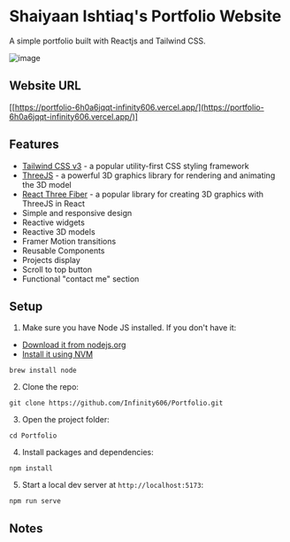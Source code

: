 # Shaiyaan Ishtiaq's Portfolio Website

A simple portfolio built with Reactjs and Tailwind CSS.

![image](https://github.com/Infinity606/Portfolio/assets/57471042/a6c45f7e-daaf-448f-8f5c-63860a7a93f4)

## Website URL

[[https://portfolio-6h0a6jqqt-infinity606.vercel.app/](https://portfolio-6h0a6jqqt-infinity606.vercel.app/)]

## Features

-   [Tailwind CSS v3](https://tailwindcss.com) - a popular utility-first CSS styling framework
-   [ThreeJS](https://threejs.org/) - a powerful 3D graphics library for rendering and animating the 3D model
-   [React Three Fiber](https://docs.pmnd.rs/react-three-fiber/getting-started/introduction) - a popular library for creating 3D graphics with ThreeJS in React
-   Simple and responsive design
-   Reactive widgets
-   Reactive 3D models
-   Framer Motion transitions
-   Reusable Components
-   Projects display
-   Scroll to top button
-   Functional "contact me" section 


## Setup

1. Make sure you have Node JS installed. If you don't have it:

-   [Download it from nodejs.org](https://nodejs.org)
-   [Install it using NVM ](https://github.com/nvm-sh/nvm)

```
brew install node
```

2. Clone the repo:

```
git clone https://github.com/Infinity606/Portfolio.git
```

3. Open the project folder:

```
cd Portfolio
```

4. Install packages and dependencies:

```
npm install
```

5. Start a local dev server at `http://localhost:5173`:

```
npm run serve
```

## Notes
